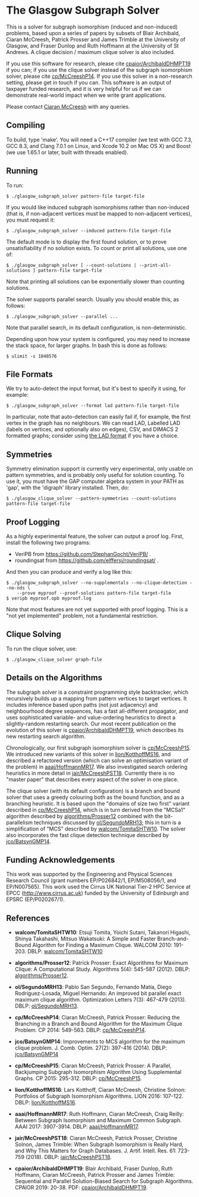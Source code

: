The Glasgow Subgraph Solver
===========================

This is a solver for subgraph isomorphism (induced and non-induced) problems, based upon a series of
papers by subsets of Blair Archibald, Ciaran McCreesh, Patrick Prosser and James Trimble at the
University of Glasgow, and Fraser Dunlop and Ruth Hoffmann at the University of St Andrews. A clique
decision / maximum clique solver is also included.

If you use this software for research, please cite [cpaior/ArchibaldDHMPT19] if you can; if you use
the clique solver instead of the subgraph isomorphism solver, please cite [cp/McCreeshP14]. If you
use this solver in a non-research setting, please get in touch if you can. This software is an
output of taxpayer funded research, and it is very helpful for us if we can demonstrate real-world
impact when we write grant applications.

Please contact [Ciaran McCreesh](mailto:ciaran.mccreesh@glasgow.ac.uk) with any queries.

Compiling
---------

To build, type 'make'. You will need a C++17 compiler (we test with GCC 7.3, GCC 8.3, and Clang
7.0.1 on Linux, and Xcode 10.2 on Mac OS X) and Boost (we use 1.65.1 or later, built with threads
enabled).

Running
-------

To run:

```shell session
$ ./glasgow_subgraph_solver pattern-file target-file
```

If you would like induced subgraph isomorphisms rather than non-induced (that is, if non-adjacent
vertices must be mapped to non-adjacent vertices), you must request it:

```shell session
$ ./glasgow_subgraph_solver --induced pattern-file target-file
```

The default mode is to display the first found solution, or to prove unsatisfiability if no solution
exists. To count or print all solutions, use one of:

```shell session
$ ./glasgow_subgraph_solver [ --count-solutions | --print-all-solutions ] pattern-file target-file
```

Note that printing all solutions can be exponentially slower than counting solutions.

The solver supports parallel search. Usually you should enable this, as follows:

```shell session
$ ./glasgow_subgraph_solver --parallel ...
```

Note that parallel search, in its default configuration, is non-deterministic.

Depending upon how your system is configured, you may need to increase the stack space, for larger
graphs.  In bash this is done as follows:

```shell session
$ ulimit -s 1048576
```

File Formats
------------

We try to auto-detect the input format, but it's best to specify it using, for example:

```shell session
$ ./glasgow_subgraph_solver --format lad pattern-file target-file
```

In particular, note that auto-detection can easily fail if, for example, the first vertex in the
graph has no neighbours.  We can read LAD, Labelled LAD (labels on vertices, and optionally also on
edges), CSV, and DIMACS 2 formatted graphs; consider using [the LAD
format](https://perso.liris.cnrs.fr/christine.solnon/SIP.html) if you have a choice.

Symmetries
----------

Symmetry elimination support is currently very experimental, only usable on pattern symmetries, and
is probably only useful for solution counting. To use it, you must have the GAP computer algebra
system in your PATH as 'gap', with the 'digraph' library installed. Then, do:

```shell session
$ ./glasgow_clique_solver --pattern-symmetries --count-solutions pattern-file target-file
```

Proof Logging
-------------

As a highly experimental feature, the solver can output a proof log. First, install the following
two programs:

* VeriPB from https://github.com/StephanGocht/VeriPB/ .
* roundingsat from https://github.com/elffersj/roundingsat/ .

And then you can produce and verify a log like this:

```shell session
$ ./glasgow_subgraph_solver --no-supplementals --no-clique-detection --no-nds \
    --prove myproof --proof-solutions pattern-file target-file
$ veripb myproof.opb myproof.log
```

Note that most features are not yet supported with proof logging. This is a "not yet implemented"
problem, not a fundamental restriction.

Clique Solving
--------------

To run the clique solver, use:

```shell session
$ ./glasgow_clique_solver graph-file
```

Details on the Algorithms
-------------------------

The subgraph solver is a constraint programming style backtracker, which recursively builds up a
mapping from pattern vertices to target vertices. It includes inference based upon paths (not just
adjacency) and neighbourhood degree sequences, has a fast all-different propagator, and uses
sophisticated variable- and value-ordering heuristics to direct a slightly-random restarting search.
Our most recent publication on the evolution of this solver is [cpaior/ArchibaldDHMPT19], which
describes its new restarting search algorithm.

Chronologically, our first subgraph isomorphism solver is [cp/McCreeshP15]. We introduced new
variants of this solver in [lion/KotthoffMS16], and described a refactored version (which can solve
an optimisation variant of the problem) in [aaai/HoffmannMR17]. We also investigated search ordering
heuristics in more detail in [jair/McCreeshPST18]. Currently there is no "master paper" that
describes every aspect of the solver in one place.

The clique solver (with its default configuration) is a branch and bound solver that uses a greedy
colouring both as the bound function, and as a branching heuristic. It is based upon the "domains of
size two first" variant described in [cp/McCreeshP14], which is in turn derived from the "MCSa1"
algorithm described by [algorithms/Prosser12] combined with the bit-parallelism techniques discussed
by [ol/SegundoMRH13]; this in turn is a simplification of "MCS" described by [walcom/TomitaSHTW10].
The solver also incorporates the fast clique detection technique described by [jco/BatsynGMP14].

Funding Acknowledgements
------------------------

This work was supported by the Engineering and Physical Sciences Research Council (grant numbers
EP/P026842/1, EP/M508056/1, and EP/N007565). This work used the Cirrus UK National Tier-2 HPC
Service at EPCC (http://www.cirrus.ac.uk) funded by the University of Edinburgh and EPSRC
(EP/P020267/1).

References
----------

* [walcom/TomitaSHTW10]: https://dblp.org/rec/html/conf/walcom/TomitaSHTW10
  **walcom/TomitaSHTW10**:
  Etsuji Tomita, Yoichi Sutani, Takanori Higashi, Shinya Takahashi, Mitsuo Wakatsuki:
  A Simple and Faster Branch-and-Bound Algorithm for Finding a Maximum Clique. WALCOM 2010: 191-203.
  DBLP: [walcom/TomitaSHTW10]

* [algorithms/Prosser12]: https://dblp.org/rec/html/journals/algorithms/Prosser12
  **algorithms/Prosser12**:
  Patrick Prosser: Exact Algorithms for Maximum Clique: A Computational Study. Algorithms 5(4):
  545-587 (2012). DBLP: [algorithms/Prosser12].

* [ol/SegundoMRH13]: https://dblp.org/rec/html/journals/ol/SegundoMRH13
  **ol/SegundoMRH13**:
  Pablo San Segundo, Fernando Matía, Diego Rodríguez-Losada, Miguel Hernando: An improved bit
  parallel exact maximum clique algorithm. Optimization Letters 7(3): 467-479 (2013). DBLP:
  [ol/SegundoMRH13].

* [cp/McCreeshP14]: https://dblp.org/rec/html/conf/cp/McCreeshP14
  **cp/McCreeshP14**:
  Ciaran McCreesh, Patrick Prosser: Reducing the Branching in a Branch and Bound Algorithm for the
  Maximum Clique Problem. CP 2014: 549-563. DBLP: [cp/McCreeshP14].

* [jco/BatsynGMP14]: https://dblp.org/rec/html/journals/jco/BatsynGMP14
  **jco/BatsynGMP14**:
  Improvements to MCS algorithm for the maximum clique problem. J. Comb. Optim. 27(2): 397-416
  (2014). DBLP: [jco/BatsynGMP14]

* [cp/McCreeshP15]: https://dblp.org/rec/html/conf/cp/McCreeshP15
  **cp/McCreeshP15**:
  Ciaran McCreesh, Patrick Prosser: A Parallel, Backjumping Subgraph Isomorphism Algorithm Using
  Supplemental Graphs. CP 2015: 295-312. DBLP: [cp/McCreeshP15].

* [lion/KotthoffMS16]: https://dblp.org/rec/html/conf/lion/KotthoffMS16
  **lion/KotthoffMS16**:
  Lars Kotthoff, Ciaran McCreesh, Christine Solnon: Portfolios of Subgraph Isomorphism Algorithms.
  LION 2016: 107-122. DBLP: [lion/KotthoffMS16].

* [aaai/HoffmannMR17]: https://dblp.org/rec/html/conf/aaai/HoffmannMR17
  **aaai/HoffmannMR17**:
  Ruth Hoffmann, Ciaran McCreesh, Craig Reilly: Between Subgraph Isomorphism and Maximum Common
  Subgraph. AAAI 2017: 3907-3914. DBLP: [aaai/HoffmannMR17].

* [jair/McCreeshPST18]: https://dblp.org/rec/html/journals/jair/McCreeshPST18
  **jair/McCreeshPST18**:
  Ciaran McCreesh, Patrick Prosser, Christine Solnon, James Trimble: When Subgraph Isomorphism is
  Really Hard, and Why This Matters for Graph Databases. J. Artif. Intell. Res. 61: 723-759 (2018).
  DBLP: [jair/McCreeshPST18].

* [cpaior/ArchibaldDHMPT19]: http://dcs.gla.ac.uk/~ciaran/papers/cpaior2019-sbs-for-subgraphs.pdf
  **cpaior/ArchibaldDHMPT19**:
  Blair Archibald, Fraser Dunlop, Ruth Hoffmann, Ciaran McCreesh, Patrick Prosser and James Trimble:
  Sequential and Parallel Solution-Biased Search for Subgraph Algorithms. CPAIOR 2019: 20-38.
  PDF: [cpaior/ArchibaldDHMPT19].

<!-- vim: set tw=100 spell spelllang=en : -->
